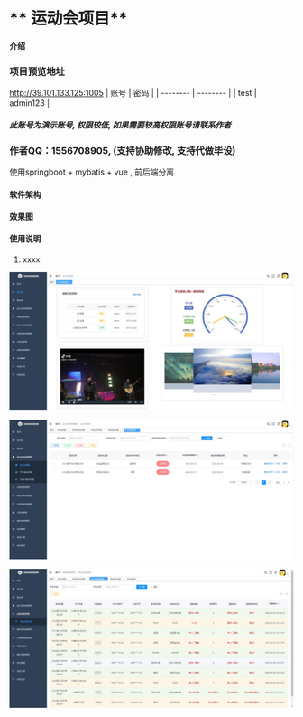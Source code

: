 # ** 运动会项目** 

#### 介绍
### 项目预览地址
http://39.101.133.125:1005
| 账号    | 密码     |
| -------- | -------- |
| test | admin123 |

##### 此账号为演示账号, 权限较低, 如果需要较高权限账号请联系作者
### 作者QQ：1556708905, (支持协助修改, 支持代做毕设)


使用springboot + mybatis + vue , 前后端分离
     

#### 软件架构
 **效果图** 



#### 使用说明

1.  xxxx

![输入图片说明](%E5%BE%AE%E4%BF%A1%E5%9B%BE%E7%89%87_20220731112624.jpg)

![输入图片说明](%E5%BE%AE%E4%BF%A1%E5%9B%BE%E7%89%87_20220731112630.jpg)

![输入图片说明](%E5%BE%AE%E4%BF%A1%E5%9B%BE%E7%89%87_20220731112634.jpg)


